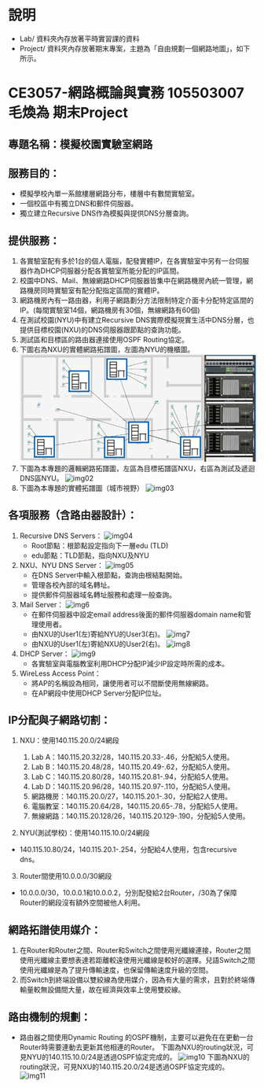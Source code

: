# 說明
* Lab/ 資料夾內存放著平時實習課的資料
* Project/ 資料夾內存放著期末專案，主題為「自由規劃一個網路地圖」，如下所示。


# CE3057-網路概論與實務 105503007 毛煥為 期末Project

## 專題名稱：模擬校園實驗室網路
## 服務目的：
* 模擬學校內單一系館樓層網路分布，樓層中有數間實驗室。
* 一個校區中有獨立DNS和郵件伺服器。
* 獨立建立Recursive DNS作為模擬與提供DNS分層查詢。
## 提供服務：
1. 各實驗室配有多於1台的個人電腦，配發實體IP，在各實驗室中另有一台伺服器作為DHCP伺服器分配各實驗室所能分配的IP區間。
2. 校園中DNS、Mail、無線網路DHCP伺服器皆集中在網路機房內統一管理，網路機房同時實驗室有配分配指定區間的實體IP。
3. 網路機房內有一路由器，利用子網路劃分方法限制特定介面卡分配特定區間的IP。(每間實驗室14個，網路機房有30個，無線網路有60個)
4. 在測試校園(NYU)中有建立Recursive DNS實際模擬現實生活中DNS分層，也提供目標校園(NXU)的DNS伺服器跟節點的查詢功能。
5. 測試區和目標區的路由器連接使用OSPF Routing協定。
6. 下圖右為NXU的實體網路拓譜圖，左圖為NYU的機櫃圖。
![img01](https://raw.githubusercontent.com/jjmao-cs/Packet-Tracer/master/img/01.png)
7. 下圖為本專題的邏輯網路拓譜圖，左區為目標拓譜區NXU，右區為測試及遞迴DNS區NYU。
![img02](../img/02.jpg)
8. 下圖為本專題的實體拓譜圖（城市視野）
![img03](../img/03.jpg)

## 各項服務（含路由器設計）：

1. Recursive DNS Servers：
    ![img04](../img/04.jpg)
    * Root節點：根節點設定指向下一層edu (TLD)
    * edu節點：TLD節點，指向NXU及NYU
2. NXU、NYU DNS Server：
    ![img05](../img/05.jpg)
    * 在DNS Server中輸入根節點，查詢由根結點開始。
    * 管理各校內部的域名轉址。
    * 提供郵件伺服器域名轉址服務和處理一般查詢。
3. Mail Server：
    ![img6](../img/06.jpg)
    * 在郵件伺服器中設定email address後面的郵件伺服器domain name和管理使用者。
    * 由NXU的User1(左)寄給NYU的User3(右)。
    ![img7](../img/07.jpg)
    * 由NXU的User1(左)寄給NXU的User2(右)。
    ![img8](../img/08.jpg)
4. DHCP Server：
    ![img9](../img/09.png)
    * 各實驗室與電腦教室利用DHCP分配IP減少IP設定時所需的成本。
5. WireLess Access Point：
   * 將AP的名稱設為相同，讓使用者可以不間斷使用無線網路。
   * 在AP網段中使用DHCP Server分配IP位址。

## IP分配與子網路切割：
1. NXU：使用140.115.20.0/24網段
    1. Lab A：140.115.20.32/28，140.115.20.33-.46，分配給5人使用。
    2. Lab B：140.115.20.48/28，140.115.20.49-.62，分配給5人使用。
    3. Lab C：140.115.20.80/28，140.115.20.81-.94，分配給5人使用。
    4. Lab D：140.115.20.96/28，140.115.20.97-.110，分配給5人使用。
    5. 網路機房：140.115.20.0/27，140.115.20.1-.30，分配給2人使用。
    6. 電腦教室：140.115.20.64/28，140.115.20.65-.78，分配給5人使用。
    7. 無線網路：140.115.20.128/26，140.115.20.129-.190，分配給5人使用。
   
2.	NYU(測試學校)：使用140.115.10.0/24網段
   * 140.115.10.80/24，140.115.20.1-.254，分配給4人使用，包含recursive dns。

3.	Router間使用10.0.0.0/30網段
   * 10.0.0.0/30，10.0.0.1和10.0.0.2，分別配發給2台Router，/30為了保障Router的網段沒有額外空間被他人利用。

## 網路拓譜使用媒介：
 1. 在Router和Router之間、Router和Switch之間使用光纖線連接，Router之間使用光纖線主要想表達若距離較遠使用光纖線是較好的選擇。兒語Switch之間使用光纖線是為了提升傳輸速度，也保留傳輸速度升級的空間。
 2. 而Switch到終端設備以雙絞線為使用媒介，因為有大量的需求，且對於終端傳輸量較無設備間大量，故在經濟與效率上使用雙絞線。

## 路由機制的規劃：
* 路由器之間使用Dynamic Routing 的OSPF機制，主要可以避免在在更動一台Router時需要連動去更新其他相連的Router。
下圖為NXU的routing狀況，可見NYU的140.115.10.0/24是透過OSPF協定完成的。
![img10](../img/10.png)
下圖為NXU的routing狀況，可見NXU的140.115.20.0/24是透過OSPF協定完成的。
![img11](../img/11.png)


